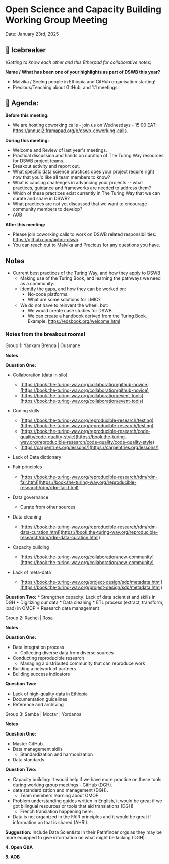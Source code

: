 # Open Science and Capacity Building Working Group Meeting

Date: January 23rd, 2025

## 👋  Icebreaker 

*(Getting to know each other and this Etherpad for collaborative notes)*

**Name / What has been one of your highlights as part of DSWB this year?** 

   * Malvika / Seeing people in Ethiopia and GitHub organisation starting!
   * Precious/Teaching about GitHub, and 1:1 meetings. 

## 📣 Agenda:

**Before this meeting:**

  * We are hosting coworking calls - join us on Wednesdays - 15:00 EAT: https://annuel2.framapad.org/p/dswb-coworking-calls.

**During this meeting:**

  * Welcome and Review of last year's meetings. 
  * Practical discussion and hands on curation of The Turing Way resources for DSWB project teams.
  * Breakout activity and report out.
  * What specific data science practices does your project require right now that you'd like all team members to know?
  * What is causing challenges in advancing your projects -- what practices, guidance and frameworks are needed to address them?
  * Which of these practices exist currently in The Turing Way that we can curate and share in DSWB?
  * What practices are not yet discussed that we want to encourage community members to develop?
  * AOB
    
**After this meeting:**

  * Please join coworking calls to work on DSWB related responsibilities: https://github.com/aphrc-dswb. 
  * You can reach out to Malvika and Precious for any questions you have.

## Notes

   * Current best practices of the Turing Way, and how they apply to DSWB
      * Making use of the Turing Book, and learning the pathways we need as a community.
      * Identify the gaps, and how they can be worked on:
        * No-code platforms.
        * What are some solutions for LMIC?
      * We do not have to reinvent the wheel, but:
        * We would create case studies for DSWB.
        * We can create a handbook derived from the Turing Book. Example: https://edsbook.org/welcome.html

### Notes from the breakout rooms!

Group 1: Yankam Brenda | Ousmane

**Notes**

**Question One:**

  * Collaboration (data in silo)
      
     * [https://book.the-turing-way.org/collaboration/github-novice](https://book.the-turing-way.org/collaboration/github-novice)
     * [https://book.the-turing-way.org/collaboration/event-tools](https://book.the-turing-way.org/collaboration/event-tools)
    
  * Coding skills
    
     * [https://book.the-turing-way.org/reproducible-research/testing](https://book.the-turing-way.org/reproducible-research/testing)
     * [https://book.the-turing-way.org/reproducible-research/code-quality/code-quality-style](https://book.the-turing-way.org/reproducible-research/code-quality/code-quality-style)
     * [https://carpentries.org/lessons/](https://carpentries.org/lessons/)
       
   * Lack of Data dictionary
     
   * Fair principles
      * [https://book.the-turing-way.org/reproducible-research/rdm/rdm-fair.html](https://book.the-turing-way.org/reproducible-research/rdm/rdm-fair.html)
 
   * Data governance
       * Curate from other sources
         
   * Data cleaning
       * [https://book.the-turing-way.org/reproducible-research/rdm/rdm-data-curation.html](https://book.the-turing-way.org/reproducible-research/rdm/rdm-data-curation.html)

   * Capacity building
       * [https://book.the-turing-way.org/collaboration/new-community](https://book.the-turing-way.org/collaboration/new-community)
   
   * Lack of meta-data
       * [https://book.the-turing-way.org/project-design/sdp/metadata.html](https://book.the-turing-way.org/project-design/sdp/metadata.html)
         
**Question Two:**
       * Strengthen capacity: Lack of data scientist and skills in DGH
       * Digitizing our data 
       * Data cleaning 
       * ETL process (extract, transform, load) in OMOP 
       * Research data management


Group 2: Rachel | Rosa

**Notes**

**Question One:**

   * Data integration process
       * Collecting diverse data from diverse sources
   * Conducting reproducible research
       * Managing a distributed community that can reproduce work
   * Building a network of partners
   * Building success indicators


**Question Two:** 

   * Lack of high-quality data in Ethiopia
   * Documentation guidelines
   * Reference and archiving


Group 3: Samba | Moctar | Yordanos

**Notes**

**Question One:**

   * Master GitHub. 
   * Data management skills
       * Standardization and harmonization
   * Data standards


**Question Two:** 

   * Capacity building: It would help if we have more practice on these tools during working group meetings - GitHub (DGH). 
   * data standardization and management (DGH).
       * Team members learning about OMOP
   * Problem understanding guides written in English, it would be great if we got bilingual resources or tools that aid translations (DGH)
       * French translation happening here: 
   * Data is not organized in the FAIR principles and it would be great if information on that is shared (AHRI).


**Suggestion:** Include Data Scientists in their Pathfinder orgs as they may be more equipped to give information on what might be lacking (DGH).


**4. Open Q\&A**


**5. AOB**



  
